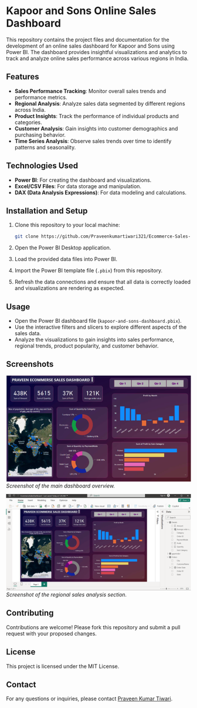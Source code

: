 # Kapoor and Sons Online Sales Dashboard

This repository contains the project files and documentation for the development of an online sales dashboard for Kapoor and Sons using Power BI. The dashboard provides insightful visualizations and analytics to track and analyze online sales performance across various regions in India.

## Features

- **Sales Performance Tracking**: Monitor overall sales trends and performance metrics.
- **Regional Analysis**: Analyze sales data segmented by different regions across India.
- **Product Insights**: Track the performance of individual products and categories.
- **Customer Analysis**: Gain insights into customer demographics and purchasing behavior.
- **Time Series Analysis**: Observe sales trends over time to identify patterns and seasonality.

## Technologies Used

- **Power BI**: For creating the dashboard and visualizations.
- **Excel/CSV Files**: For data storage and manipulation.
- **DAX (Data Analysis Expressions)**: For data modeling and calculations.

## Installation and Setup

1. Clone this repository to your local machine:
    ```bash
    git clone https://github.com/Praveenkumartiwari321/Ecommerce-Sales-Dashboard.git
    ```

2. Open the Power BI Desktop application.

3. Load the provided data files into Power BI.

4. Import the Power BI template file (`.pbix`) from this repository.

5. Refresh the data connections and ensure that all data is correctly loaded and visualizations are rendering as expected.

## Usage

- Open the Power BI dashboard file (`kapoor-and-sons-dashboard.pbix`).
- Use the interactive filters and slicers to explore different aspects of the sales data.
- Analyze the visualizations to gain insights into sales performance, regional trends, product popularity, and customer behavior.

## Screenshots

![Dashboard Overview](DashboardScreenShot/first.png)
*Screenshot of the main dashboard overview.*

![Regional Sales Analysis](DashboardScreenShot/second.png)
*Screenshot of the regional sales analysis section.*

## Contributing

Contributions are welcome! Please fork this repository and submit a pull request with your proposed changes.

## License

This project is licensed under the MIT License. 

## Contact

For any questions or inquiries, please contact [Praveen Kumar Tiwari](mailto:praveenkumartiwari321@gmail.com).
